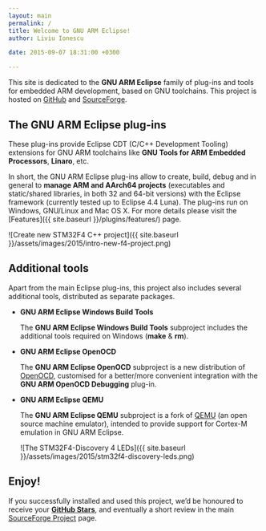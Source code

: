 ```yaml
---
layout: main
permalink: /
title: Welcome to GNU ARM Eclipse!
author: Liviu Ionescu

date: 2015-09-07 18:31:00 +0300

---
```


This site is dedicated to the **GNU ARM Eclipse** family of plug-ins and tools for embedded ARM development, based on GNU toolchains. This project is hosted on [GitHub](https://github.com/gnuarmeclipse) and [SourceForge](http://sourceforge.net/projects/gnuarmeclipse/).

## The GNU ARM Eclipse plug-ins

These plug-ins provide Eclipse CDT (C/C++ Development Tooling) extensions for GNU ARM toolchains like **GNU Tools for ARM Embedded Processors**, **Linaro**, etc.

In short, the GNU ARM Eclipse plug-ins allow to create, build, debug and in general to **manage ARM and AArch64 projects** (executables and static/shared libraries, in both 32 and 64-bit versions) with the Eclipse framework (currently tested up to Eclipse 4.4 Luna). The plug-ins run on Windows, GNU/Linux and Mac OS X. For more details please visit the [Features]({{ site.baseurl }}/plugins/features/) page.

![Create new STM32F4 C++ project]({{ site.baseurl }}/assets/images/2015/intro-new-f4-project.png)

## Additional tools

Apart from the main Eclipse plug-ins, this project also includes several additional tools, distributed as separate packages.

* **GNU ARM Eclipse Windows Build Tools**

  The **GNU ARM Eclipse Windows Build Tools** subproject includes the additional tools required on Windows (**make** & **rm**).

* **GNU ARM Eclipse OpenOCD**

  The **GNU ARM Eclipse OpenOCD** subproject is a new distribution of [OpenOCD](http://openocd.org/), customised for a better/more convenient integration with the **GNU ARM OpenOCD Debugging** plug-in.

* **GNU ARM Eclipse QEMU**

  The **GNU ARM Eclipse QEMU** subproject is a fork of [QEMU](http://wiki.qemu.org/Main_Page) (an open source machine emulator), intended to provide support for Cortex-M emulation in GNU ARM Eclipse.

  ![The STM32F4-Discovery 4 LEDs]({{ site.baseurl }}/assets/images/2015/stm32f4-discovery-leds.png)

## Enjoy!

If you successfully installed and used this project, we’d be honoured to receive your **[GitHub Stars](https://github.com/gnuarmeclipse/plug-ins/stargazers)**, and eventually a short review in the main [SourceForge Project](http://sourceforge.net/projects/gnuarmeclipse) page.
